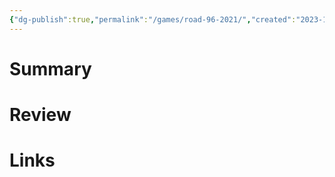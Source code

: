```yaml
---
{"dg-publish":true,"permalink":"/games/road-96-2021/","created":"2023-12-08","updated":"2024-02-14"}
---
```



# Summary

# Review

# Links
